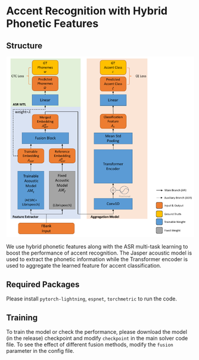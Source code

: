 # Accent Recognition with Hybrid Phonetic Features

## Structure

![image-20210907201251135](README_IMGS/image-20210907201251135.png)

We use hybrid phonetic features along with the ASR multi-task learning to boost the performance of accent recognition. The Jasper acoustic model is used to extract the phonetic information while the Transformer encoder is used to aggregate the learned feature for accent classification.

## Required Packages

Please install `pytorch-lightning`, `espnet`, `torchmetric` to run the code.

## Training

To train the model or check the performance, please download the model (in the release) checkpoint and modify `checkpoint` in the main solver code file. To see the effect of different fusion methods, modify the `fusion` parameter in the config file.
